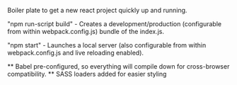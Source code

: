 Boiler plate to get a new react project quickly up and running.

"npm run-script build"
    - Creates a development/production (configurable from within webpack.config.js) bundle of the index.js. 

"npm start"
    - Launches a local server (also configurable from within webpack.config.js and live reloading enabled). 

** Babel pre-configured, so everything will compile down for cross-browser compatibility.
** SASS loaders added for easier styling

